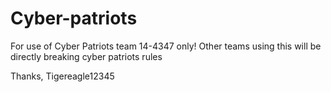 # Cyber-patriots
For use of Cyber Patriots team 14-4347 only!
Other teams using this will be directly breaking cyber patriots rules

Thanks,
Tigereagle12345
